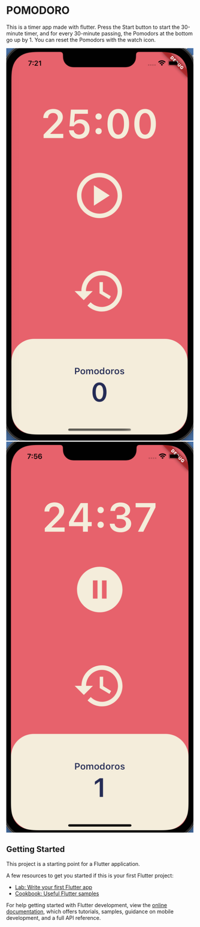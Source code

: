 # POMODORO

This is a timer app made with flutter.
Press the Start button to start the 30-minute timer, and for every 30-minute passing, the Pomodors at the bottom go up by 1. You can reset the Pomodors with the watch icon.

<img src="screenshots/start.png" width="500">
<img src="screenshots/pomodors.png" width="500">

## Getting Started

This project is a starting point for a Flutter application.

A few resources to get you started if this is your first Flutter project:

- [Lab: Write your first Flutter app](https://docs.flutter.dev/get-started/codelab)
- [Cookbook: Useful Flutter samples](https://docs.flutter.dev/cookbook)

For help getting started with Flutter development, view the
[online documentation](https://docs.flutter.dev/), which offers tutorials,
samples, guidance on mobile development, and a full API reference.
